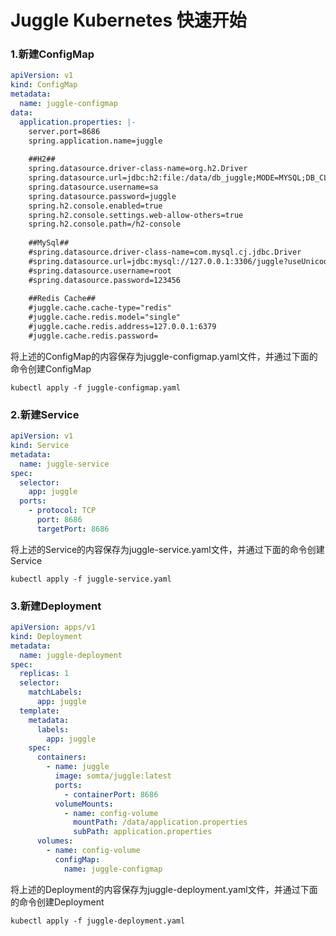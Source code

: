 #  Juggle Kubernetes 快速开始

### 1.新建ConfigMap

```yaml
apiVersion: v1
kind: ConfigMap
metadata:
  name: juggle-configmap
data:
  application.properties: |-
    server.port=8686
    spring.application.name=juggle
    
    ##H2##
    spring.datasource.driver-class-name=org.h2.Driver
    spring.datasource.url=jdbc:h2:file:/data/db_juggle;MODE=MYSQL;DB_CLOSE_DELAY=-1;DATABASE_TO_UPPER=false;IGNORECASE=TRUE;AUTO_SERVER=TRUE;OLD_INFORMATION_SCHEMA=TRUE
    spring.datasource.username=sa
    spring.datasource.password=juggle
    spring.h2.console.enabled=true
    spring.h2.console.settings.web-allow-others=true
    spring.h2.console.path=/h2-console
    
    ##MySql##
    #spring.datasource.driver-class-name=com.mysql.cj.jdbc.Driver
    #spring.datasource.url=jdbc:mysql://127.0.0.1:3306/juggle?useUnicode=true&characterEncoding=utf-8&serverTimezone=Asia/Shanghai&useSSL=false
    #spring.datasource.username=root
    #spring.datasource.password=123456
    
    ##Redis Cache##
    #juggle.cache.cache-type="redis"
    #juggle.cache.redis.model="single"
    #juggle.cache.redis.address=127.0.0.1:6379
    #juggle.cache.redis.password=
```

将上述的ConfigMap的内容保存为juggle-configmap.yaml文件，并通过下面的命令创建ConfigMap

```shell
kubectl apply -f juggle-configmap.yaml
```

### 2.新建Service

```yaml
apiVersion: v1
kind: Service
metadata:
  name: juggle-service
spec:
  selector:
    app: juggle
  ports:
    - protocol: TCP
      port: 8686
      targetPort: 8686
```

将上述的Service的内容保存为juggle-service.yaml文件，并通过下面的命令创建Service

```shell
kubectl apply -f juggle-service.yaml
```

### 3.新建Deployment

```yaml
apiVersion: apps/v1
kind: Deployment
metadata:
  name: juggle-deployment
spec:
  replicas: 1
  selector:
    matchLabels:
      app: juggle
  template:
    metadata:
      labels:
        app: juggle
    spec:
      containers:
        - name: juggle
          image: somta/juggle:latest
          ports:
            - containerPort: 8686
          volumeMounts:
            - name: config-volume
              mountPath: /data/application.properties
              subPath: application.properties
      volumes:
        - name: config-volume
          configMap:
            name: juggle-configmap
```

将上述的Deployment的内容保存为juggle-deployment.yaml文件，并通过下面的命令创建Deployment

```shell
kubectl apply -f juggle-deployment.yaml
```
